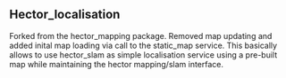 ## Hector\_localisation

Forked from the hector\_mapping package.
Removed map updating and added inital map loading via call to the static\_map service.
This basically allows to use hector\_slam as simple localisation service using a pre-built map while maintaining the hector mapping/slam interface.

